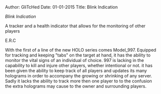 
Author: GliTcHed
Date: 01-01-2015
Title: Blink Indication

*Blink Indication*

A tracker and a health indicator that allows for the monitoring of other players

E.R.C

With the first of a line of the new HOLO series comes Model_997.
Equipped for tracking and keeping "tabs" on the target at hand, it has the ability to monitor the vital signs of an individual of choice. 997 is lacking in the capability to kill and injure other players, whether intentional or not. it has been given the ability to keep track of all players and updates its many holograms in order to accompany the growing or shrinking of any server. Sadly it lacks the ability to track more then one player to to the confusion the extra holograms may cause to the owner and surrounding players.